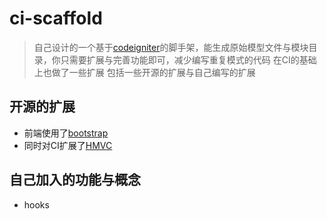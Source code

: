 # ci-scaffold
> 自己设计的一个基于[codeigniter](http://ellislab.com/codeigniter/user-guide/ "codeigniter")的脚手架，能生成原始模型文件与模块目录，你只需要扩展与完善功能即可，减少编写重复模式的代码
> 在CI的基础上也做了一些扩展 包括一些开源的扩展与自己编写的扩展

## 开源的扩展

* 前端使用了[bootstrap](http://twitter.github.com/bootstrap/ "bootstrap")
* 同时对CI扩展了[HMVC](https://github.com/CodeIgniter/HMVC "HMVC")

## 自己加入的功能与概念

* hooks
